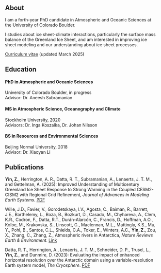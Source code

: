 ## About

I am a forth-year PhD candidate in Atmospheric and Oceanic Sciences at the University of Colorado Boulder.

I studies about ice sheet-climate interactions, particularly the surface mass balance of the Greenland Ice Sheet, and am interested in improving ice sheet modeling and our understanding about ice sheet processes.

[Curriculum vitae](./assets/doc/CV_Ziqi_Yin_202503.pdf) (updated March 2025)


## Education

#### PhD in Atmospheric and Oceanic Sciences
University of Colorado Boulder, in progress
<br>
Advisor: Dr. Aneesh Subramanian

#### MS in Atmospheric Science, Oceanography and Climate
Stockholm University, 2020
<br>
Advisors: Dr. Inga Koszalka, Dr. Johan Nilsson

#### BS in Resources and Environmental Sciences
Beijing Normal University, 2018
<br>
Advisor: Dr. Xiaoyan Li


## Publications

<!--Schneider, D. P., <b>Yin, Z.</b>, O'Connor, G. K., Blanchard-Wrigglesworth, E., Cast, Z. I., Espinosa, Z. I. (in review): Increasing Antarctic snowfall mitigates sea level rise less than projected due to meltwater influence on sea surface temperatures, Proceedings of the National Academy of Sciences (PNAS).--> 

<b>Yin, Z.</b>, Herrington, A. R., Datta, R. T., Subramanian, A., Lenaerts, J. T. M., and Gettelman, A. (2025): Improved Understanding of Multicentury Greenland Ice Sheet Response to Strong Warming in the Coupled CESM2-CISM2 with Regional Grid Refinement, *Journal of Advances in Modeling Earth Systems*. [PDF](https://agupubs.onlinelibrary.wiley.com/doi/epdf/10.1029/2024MS004310)

Wille, J.D., Favier, V., Gorodetskaya, I.V., Agosta, C., Baiman, R., Barrett, J.E., Barthelemy, L., Boza, B., Bozkurt, D., Casado, M., Chyhareva, A., Clem, K.R., Codron, F., Datta, R.T., Durán-Alarcón, C., Francis, D., Hoffman, A.O., Kolbe, M., Krakovska, S., Linscott, G., Maclennan, M.L., Mattingly, K.S., Mu, Y., Pohl, B., Santos, C.L., Shields, C.A., Toker, E., Winters, A.C., <b>Yin, Z.</b>, Zou, X., Zhang, C., Zhang, Z., Atmospheric rivers in Antarctica, *Nature Reviews Earth & Environment*. [Link](https://www.nature.com/articles/s43017-024-00638-7)

Datta, R. T., Herrington, A., Lenaerts, J. T. M., Schneider, D. P., Trusel, L., <b>Yin, Z.</b>, and Dunmire, D. (2023): Evaluating the impact of enhanced horizontal resolution over the Antarctic domain using a variable-resolution Earth system model, *The Cryosphere*. [PDF](https://tc.copernicus.org/articles/17/3847/2023/tc-17-3847-2023.pdf)




